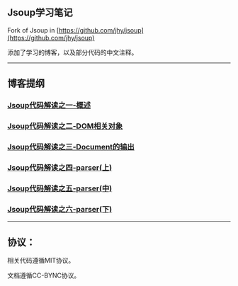 Jsoup学习笔记 
------
Fork of Jsoup in [https://github.com/jhy/jsoup](https://github.com/jhy/jsoup)

添加了学习的博客，以及部分代码的中文注释。

---------------

## 博客提纲

### [Jsoup代码解读之一-概述](https://github.com/code4craft/jsoup/blob/master/blogs/jsoup1.md)

### [Jsoup代码解读之二-DOM相关对象](https://github.com/code4craft/jsoup/blob/master/blogs/jsoup2.md)

### [Jsoup代码解读之三-Document的输出](https://github.com/code4craft/jsoup/blob/master/blogs/jsoup3.md)

### [Jsoup代码解读之四-parser(上)](https://github.com/code4craft/jsoup/blob/master/blogs/jsoup4.md)

### [Jsoup代码解读之五-parser(中)](https://github.com/code4craft/jsoup/blob/master/blogs/jsoup5.md)

### [Jsoup代码解读之六-parser(下)](https://github.com/code4craft/jsoup/blob/master/blogs/jsoup6.md)

-------

## 协议：

相关代码遵循MIT协议。

文档遵循CC-BYNC协议。